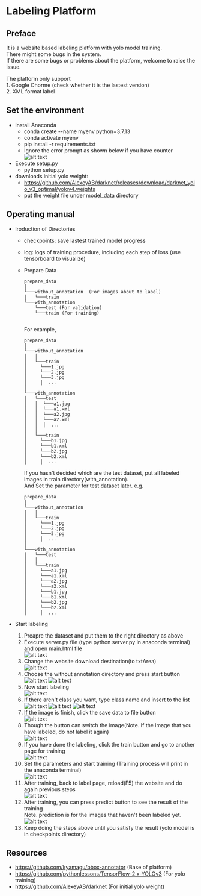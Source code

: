 # Labeling Platform

## Preface
It is a website based labeling platform with yolo model training.  
There might some bugs in the system.  
If there are some bugs or problems about the platform, welcome to raise the issue.  

The platform only support  
	1. Google Chorme (check whether it is the lastest version)  
	2. XML format label  

## Set the environment
+ Install Anaconda
	- conda create --name myenv python=3.7.13
	- conda activate myenv
	- pip install -r requirements.txt
	- Ignore the error prompt as shown below if you have counter
	![alt text](https://github.com/yui0303/labeling_platform/blob/main/src/version_error.jpg?raw=true)
+ Execute setup.py
	- python setup.py
+ downloads initial yolo weight:
	- https://github.com/AlexeyAB/darknet/releases/download/darknet_yolo_v3_optimal/yolov4.weights
	- put the weight file under model_data directory

## Operating manual
+ Iroduction of Directories
	- checkpoints: save lastest trained model progress
	- log: logs of training procedure, including each step of loss (use tensorboard to visualize) 
	- Prepare Data
		```
		prepare_data
		│
		└───without_annotation	(For images about to label) 
		│   └───train
		└───with_annotation
		    └───test (For validation)
		    └───train (For training)
			
		```
		For example, 
		```
		prepare_data
		│
		└───without_annotation
		│   │   
		│   └───train
		│     └───1.jpg
		│     └───2.jpg
		│     └───3.jpg
		│     │  ...
		│
		└───with_annotation  
		│   └───test
		│   │  └───a1.jpg
		│   │  └───a1.xml
		│   │  └───a2.jpg
		│   │  └───a2.xml
		│   │  │  ...
		│   │
		│   └───train
		│     └───b1.jpg
		│     └───b1.xml
		│     └───b2.jpg
		│     └───b2.xml
		│     │  ...
		```
		
		If you hasn't decided which are the test dataset, put all labeled images in train directory(with_annotation).  
		And Set the parameter for test dataset later.
		e.g.
		```
		prepare_data
		│
		└───without_annotation
		│   │   
		│   └───train
		│     └───1.jpg
		│     └───2.jpg
		│     └───3.jpg
		│     │  ...
		│
		└───with_annotation  
		│   └───test
		│   │
		│   └───train
		│     └───a1.jpg
		│     └───a1.xml
		│     └───a2.jpg
		│     └───a2.xml
		│     └───b1.jpg
		│     └───b1.xml
		│     └───b2.jpg
		│     └───b2.xml
		│     │  ...
		```
    		
+ Start labeling
	1. Preapre the dataset and put them to the right directory as above  
	2. Execute server.py file (type python server.py in anaconda terminal) and open main.html file  
	![alt text](https://github.com/yui0303/labeling_platform/blob/main/src/ppt/3.JPG?raw=true)
	3. Change the website download destination(to txtArea)  
	![alt text](https://github.com/yui0303/labeling_platform/blob/main/src/ppt/4.JPG?raw=true)
	4. Choose the without annotation directory and press start button  
	![alt text](https://github.com/yui0303/labeling_platform/blob/main/src/ppt/5.JPG?raw=true)
	![alt text](https://github.com/yui0303/labeling_platform/blob/main/src/ppt/6.JPG?raw=true)
	5. Now start labeling  
	![alt text](https://github.com/yui0303/labeling_platform/blob/main/src/ppt/7.JPG?raw=true)
	6. If there aren't class you want, type class name and insert to the list  
	![alt text](https://github.com/yui0303/labeling_platform/blob/main/src/ppt/8.JPG?raw=true)
	![alt text](https://github.com/yui0303/labeling_platform/blob/main/src/ppt/9.JPG?raw=true)
	![alt text](https://github.com/yui0303/labeling_platform/blob/main/src/ppt/10.JPG?raw=true)
	7. If the image is finish, click the save data to file button  
	![alt text](https://github.com/yui0303/labeling_platform/blob/main/src/ppt/11.JPG?raw=true)
	8. Though the button can switch the image(Note. If the image that you have labeled, do not label it again)  
	![alt text](https://github.com/yui0303/labeling_platform/blob/main/src/ppt/12.JPG?raw=true)
	9. If you have done the labeling, click the train button and go to another page for training  
	![alt text](https://github.com/yui0303/labeling_platform/blob/main/src/ppt/13.JPG?raw=true)
	10. Set the parameters and start training (Training process will print in the anaconda terminal)  
	![alt text](https://github.com/yui0303/labeling_platform/blob/main/src/ppt/14.JPG?raw=true)
	11. After training, back to label page, reload(F5) the website and do again previous steps  
	![alt text](https://github.com/yui0303/labeling_platform/blob/main/src/ppt/15.JPG?raw=true)
	12. After training, you can press predict button to see the result of the training  
		Note. prediction is for the images that haven't been labeled yet.  
	![alt text](https://github.com/yui0303/labeling_platform/blob/main/src/ppt/16.JPG?raw=true)
	13. Keep doing the steps above until you satisfy the result (yolo model is in checkpoints directory)
	
## Resources
+ https://github.com/kyamagu/bbox-annotator (Base of platform)
+ https://github.com/pythonlessons/TensorFlow-2.x-YOLOv3 (For yolo training)
+ https://github.com/AlexeyAB/darknet (For initial yolo weight)
